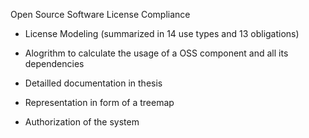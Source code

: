 Open Source Software License Compliance

- License Modeling (summarized in 14 use types and 13 obligations)

- Alogrithm to calculate the usage of a OSS component and all its dependencies 

- Detailled documentation in thesis

- Representation in form of a treemap

- Authorization of the system 
